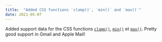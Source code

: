 ```yaml
---
title:  "Added CSS functions `clamp()`, `min()` and `max()`"
date: 2021-05-07
---
```


Added support data for the CSS functions [`clamp()`](/features/css-function-clamp/), [`min()`](/features/css-function-min/) et [`max()`](/features/css-function-max/). Pretty good support in Gmail and Apple Mail!